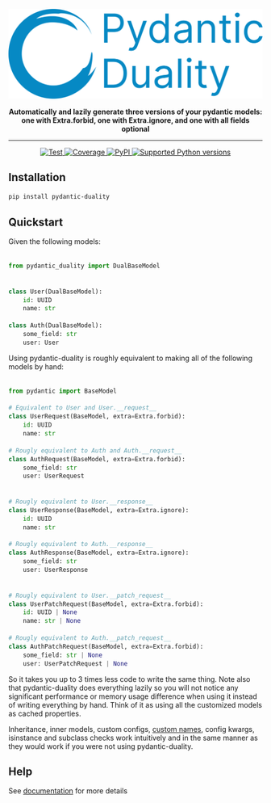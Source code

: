
<p align="center">
  <a href="https://ovsyanka83.github.io/pydantic-duality/"><img src="https://raw.githubusercontent.com/Ovsyanka83/pydantic-duality/main/docs/_media/logo_with_text.svg" alt="Pydantic Duality"></a>
</p>
<p align="center">
  <b>Automatically and lazily generate three versions of your pydantic models: one with Extra.forbid, one with Extra.ignore, and one with all fields optional</b>
</p>

---

<p align="center">
<a href="https://github.com/zmievsa/pydantic-duality/actions?query=workflow%3ATests+event%3Apush+branch%3Amain" target="_blank">
    <img src="https://github.com/zmievsa/pydantic-duality/actions/workflows/test.yaml/badge.svg?branch=main&event=push" alt="Test">
</a>
<a href="https://codecov.io/gh/ovsyanka83/pydantic-duality" target="_blank">
    <img src="https://img.shields.io/codecov/c/github/ovsyanka83/pydantic-duality?color=%2334D058" alt="Coverage">
</a>
<a href="https://pypi.org/project/pydantic-duality/" target="_blank">
    <img alt="PyPI" src="https://img.shields.io/pypi/v/pydantic-duality?color=%2334D058&label=pypi%20package" alt="Package version">
</a>
<a href="https://pypi.org/project/pydantic-duality/" target="_blank">
    <img src="https://img.shields.io/pypi/pyversions/pydantic-duality?color=%2334D058" alt="Supported Python versions">
</a>
</p>

## Installation

```bash
pip install pydantic-duality
```

## Quickstart

Given the following models:

```python

from pydantic_duality import DualBaseModel


class User(DualBaseModel):
    id: UUID
    name: str

class Auth(DualBaseModel):
    some_field: str
    user: User
```

Using pydantic-duality is roughly equivalent to making all of the following models by hand:

```python

from pydantic import BaseModel

# Equivalent to User and User.__request__
class UserRequest(BaseModel, extra=Extra.forbid):
    id: UUID
    name: str

# Rougly equivalent to Auth and Auth.__request__
class AuthRequest(BaseModel, extra=Extra.forbid):
    some_field: str
    user: UserRequest


# Rougly equivalent to User.__response__
class UserResponse(BaseModel, extra=Extra.ignore):
    id: UUID
    name: str

# Rougly equivalent to Auth.__response__
class AuthResponse(BaseModel, extra=Extra.ignore):
    some_field: str
    user: UserResponse


# Rougly equivalent to User.__patch_request__
class UserPatchRequest(BaseModel, extra=Extra.forbid):
    id: UUID | None
    name: str | None

# Rougly equivalent to Auth.__patch_request__
class AuthPatchRequest(BaseModel, extra=Extra.forbid):
    some_field: str | None
    user: UserPatchRequest | None

```

So it takes you up to 3 times less code to write the same thing. Note also that pydantic-duality does everything lazily so you will not notice any significant performance or memory usage difference when using it instead of writing everything by hand. Think of it as using all the customized models as cached properties.

Inheritance, inner models, custom configs, [custom names](https://ovsyanka83.github.io/pydantic-duality/#/?id=customizing-schema-names), config kwargs, isinstance and subclass checks work intuitively and in the same manner as they would work if you were not using pydantic-duality.

## Help

See [documentation](https://ovsyanka83.github.io/pydantic-duality/#/) for more details
